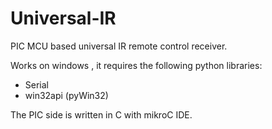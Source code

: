 # Universal-IR
PIC MCU based universal IR remote control receiver.

Works on windows , it requires the following python libraries:
  - Serial
  - win32api (pyWin32)

The PIC side is written in C with mikroC IDE.


